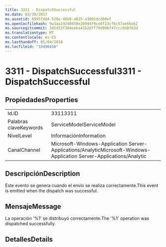 ```yaml
---
title: 3311 - DispatchSuccessful
ms.date: 03/30/2017
ms.assetid: 6995fdd4-520e-46b9-a825-a3001dcdb0ef
ms.openlocfilehash: 9a3aa19240858e209d4f9ce8f23cf6c57ae6bab2
ms.sourcegitcommit: 3d5d33f384eeba41b2dff79d096f47ccc8d8f03d
ms.translationtype: MT
ms.contentlocale: es-ES
ms.lasthandoff: 05/04/2018
ms.locfileid: "33456416"
---
```

# <a name="3311---dispatchsuccessful"></a><span data-ttu-id="b26bb-102">3311 - DispatchSuccessful</span><span class="sxs-lookup"><span data-stu-id="b26bb-102">3311 - DispatchSuccessful</span></span>
## <a name="properties"></a><span data-ttu-id="b26bb-103">Propiedades</span><span class="sxs-lookup"><span data-stu-id="b26bb-103">Properties</span></span>  
  
|||  
|-|-|  
|<span data-ttu-id="b26bb-104">Id.</span><span class="sxs-lookup"><span data-stu-id="b26bb-104">ID</span></span>|<span data-ttu-id="b26bb-105">3311</span><span class="sxs-lookup"><span data-stu-id="b26bb-105">3311</span></span>|  
|<span data-ttu-id="b26bb-106">Palabras clave</span><span class="sxs-lookup"><span data-stu-id="b26bb-106">Keywords</span></span>|<span data-ttu-id="b26bb-107">ServiceModel</span><span class="sxs-lookup"><span data-stu-id="b26bb-107">ServiceModel</span></span>|  
|<span data-ttu-id="b26bb-108">Nivel</span><span class="sxs-lookup"><span data-stu-id="b26bb-108">Level</span></span>|<span data-ttu-id="b26bb-109">Información</span><span class="sxs-lookup"><span data-stu-id="b26bb-109">Information</span></span>|  
|<span data-ttu-id="b26bb-110">Canal</span><span class="sxs-lookup"><span data-stu-id="b26bb-110">Channel</span></span>|<span data-ttu-id="b26bb-111">Microsoft-Windows-Application Server-Applications/Analytic</span><span class="sxs-lookup"><span data-stu-id="b26bb-111">Microsoft-Windows-Application Server-Applications/Analytic</span></span>|  
  
## <a name="description"></a><span data-ttu-id="b26bb-112">Descripción</span><span class="sxs-lookup"><span data-stu-id="b26bb-112">Description</span></span>  
 <span data-ttu-id="b26bb-113">Este evento se genera cuando el envío se realiza correctamente.</span><span class="sxs-lookup"><span data-stu-id="b26bb-113">This event is emitted when the dispatch was successful.</span></span>  
  
## <a name="message"></a><span data-ttu-id="b26bb-114">Mensaje</span><span class="sxs-lookup"><span data-stu-id="b26bb-114">Message</span></span>  
 <span data-ttu-id="b26bb-115">La operación '%1' se distribuyó correctamente.</span><span class="sxs-lookup"><span data-stu-id="b26bb-115">The '%1' operation was dispatched successfully.</span></span>  
  
## <a name="details"></a><span data-ttu-id="b26bb-116">Detalles</span><span class="sxs-lookup"><span data-stu-id="b26bb-116">Details</span></span>
